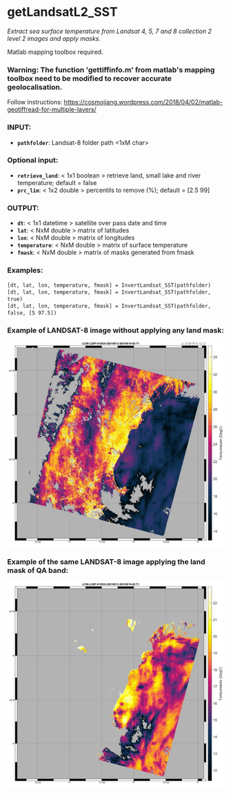 getLandsatL2_SST
===
_Extract sea surface temperature from Landsat 4, 5, 7 and 8 collection 2 level 2 images and apply masks._

Matlab mapping toolbox required.

### Warning: The function 'gettiffinfo.m' from matlab's mapping toolbox need to be modified to recover accurate geolocalisation.
Follow instructions: https://cosmojiang.wordpress.com/2018/04/02/matlab-geotiffread-for-multiple-layers/

### INPUT:  
  - **`pathfolder`**: Landsat-8 folder path <1xM char>  
### Optional input:  
  - **`retrieve_land`**: < 1x1 boolean > retrieve land, small lake and river temperature; default = false  
  - **`prc_lim`**: < 1x2 double > percentils to remove (%); default = [2.5 99]  

### OUTPUT:
  - **`dt`**: < 1x1 datetime > satellite over pass date and time  
  - **`lat`**: < NxM double > matrix of latitudes  
  - **`lon`**: < NxM double > matrix of longitudes  
  - **`temperature`**: < NxM double > matrix of surface temperature  
  - **`fmask`**: < NxM double > matrix of masks generated from fmask  

### Examples:
    [dt, lat, lon, temperature, fmask] = InvertLandsat_SST(pathfolder)
    [dt, lat, lon, temperature, fmask] = InvertLandsat_SST(pathfolder, true)
    [dt, lat, lon, temperature, fmask] = InvertLandsat_SST(pathfolder, false, [5 97.5])

### Example of LANDSAT-8 image without applying any land mask:

![alt text](https://github.com/OceanOptics/InvertLandsat_SST/blob/main/L8_image_with_land.jpg?raw=true)

### Example of the same LANDSAT-8 image applying the land mask of QA band:

![alt text](https://github.com/OceanOptics/InvertLandsat_SST/blob/main/L8_image_without_land.jpg?raw=true)

